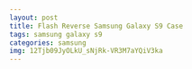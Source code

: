 ```yaml
---
layout: post
title: Flash Reverse Samsung Galaxy S9 Case
tags: samsung galaxy s9
categories: samsung
img: 12Tjb09JyOLkU_sNjRk-VR3M7aYQiV3ka
---
```


